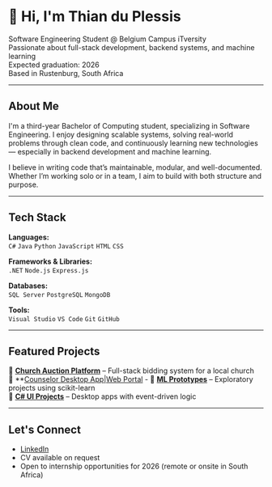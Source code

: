 # 👋 Hi, I'm Thian du Plessis

Software Engineering Student @ Belgium Campus iTversity  
Passionate about full-stack development, backend systems, and machine learning  
Expected graduation: 2026  
Based in Rustenburg, South Africa

---

## About Me

I'm a third-year Bachelor of Computing student, specializing in Software Engineering. I enjoy designing scalable systems, solving real-world problems through clean code, and continuously learning new technologies — especially in backend development and machine learning.

I believe in writing code that’s maintainable, modular, and well-documented. Whether I’m working solo or in a team, I aim to build with both structure and purpose.

---

## Tech Stack

**Languages:**  
`C#` `Java` `Python` `JavaScript` `HTML` `CSS`

**Frameworks & Libraries:**  
`.NET` `Node.js` `Express.js`

**Databases:**  
`SQL Server` `PostgreSQL` `MongoDB`

**Tools:**  
`Visual Studio` `VS Code` `Git` `GitHub`

---

## Featured Projects

🔹 **[Church Auction Platform](https://github.com/Thian0509/auction-site)** – Full-stack bidding system for a local church  
🔹 **[Counselor Desktop App|Web Portal](https://github.com/Thian0509/PRG381_GroupV2_FinalRepo) - 
🔹 **[ML Prototypes](https://github.com/Thian0509/MLG382_CYO_Project)** – Exploratory projects using scikit-learn  
🔹 **[C# UI Projects](https://github.com/BCStudent28959235/Git-It-Together-s-PRG2782-Project)** – Desktop apps with event-driven logic

---

## Let's Connect

- [LinkedIn](www.linkedin.com/in/thian-du-plessis)
- CV available on request
- Open to internship opportunities for 2026 (remote or onsite in South Africa)
